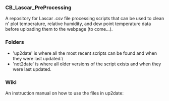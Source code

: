 ### CB_Lascar_PreProcessing
A repository for Lascar .csv file processing scripts that can be used to clean n' plot temperature, relative humidity, and dew point temperature data before uploading them to the webpage (to come...).

### Folders
- 'up2date' is where all the most recent scripts can be found and when they were last updated.\
- 'not2date' is where all older versions of the script exists and when they were last updated.

### Wiki
An instruction manual on how to use the files in up2date:
